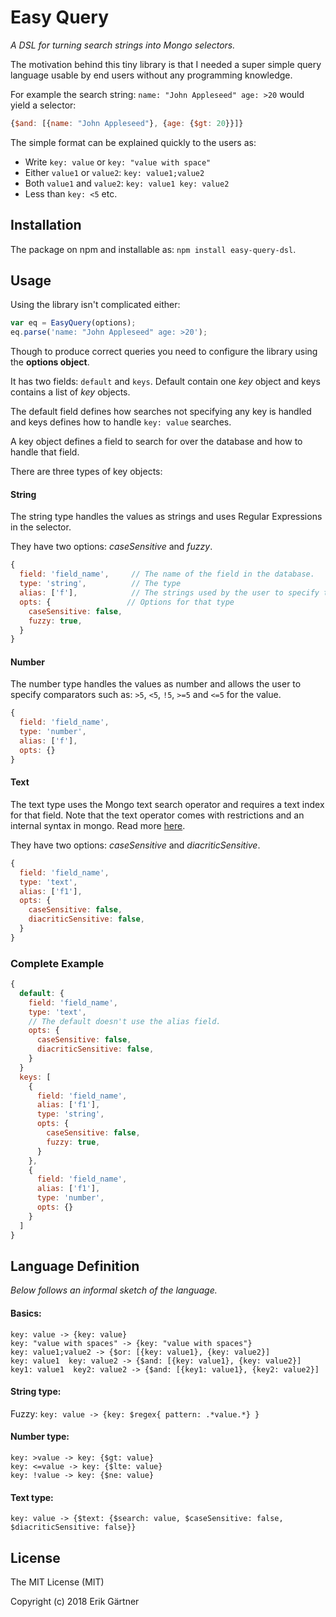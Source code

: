 # Easy Query
*A DSL for turning search strings into Mongo selectors.*

The motivation behind this tiny library is that I needed a super simple
query language usable by end users without any programming knowledge.

For example the search string: `name: "John Appleseed" age: >20` would yield a selector:
```javascript
{$and: [{name: "John Appleseed"}, {age: {$gt: 20}}]}
```

The simple format can be explained quickly to the users as:

- Write `key: value` or `key: "value with space"`
- Either `value1` or `value2`: `key: value1;value2`
- Both `value1` and `value2`: `key: value1 key: value2`
- Less than `key: <5` etc.

## Installation

The package on npm and installable as: `npm install easy-query-dsl`.

## Usage

Using the library isn't complicated either:
```javascript
var eq = EasyQuery(options);
eq.parse('name: "John Appleseed" age: >20');
```

Though to produce correct queries you need to configure the library
using the **options object**.

It has two fields: `default` and `keys`. Default contain one *key* object and keys contains a list of *key* objects.

The default field defines how searches not specifying any key is handled and keys defines how to handle `key: value` searches.

A key object defines a field to search for over the database and how to handle that field.

There are three types of key objects:

#### String
The string type handles the values as strings and uses Regular Expressions in the selector.

They have two options: *caseSensitive* and *fuzzy*.
```javascript
{
  field: 'field_name',     // The name of the field in the database.
  type: 'string',          // The type
  alias: ['f'],            // The strings used by the user to specify the field
  opts: {                 // Options for that type
    caseSensitive: false,
    fuzzy: true,
  }
}
```

#### Number
The number type handles the values as number and allows the user to specify comparators such as: `>5`, `<5`, `!5`, `>=5` and `<=5` for the value.

```javascript
{
  field: 'field_name',
  type: 'number',
  alias: ['f'],
  opts: {}
}
```

#### Text
The text type uses the Mongo text search operator and requires a text index for that field. Note that the text operator comes with restrictions and an internal syntax in mongo. Read more [here](https://docs.mongodb.com/manual/reference/operator/query/text/).


They have two options: *caseSensitive* and *diacriticSensitive*.
```javascript
{
  field: 'field_name',
  type: 'text',
  alias: ['f1'],
  opts: {
    caseSensitive: false,
    diacriticSensitive: false,
  }
}
```

### Complete Example

```javascript
{
  default: {
    field: 'field_name',
    type: 'text',
    // The default doesn't use the alias field.
    opts: {
      caseSensitive: false,
      diacriticSensitive: false,
    }
  }
  keys: [
    {
      field: 'field_name',
      alias: ['f1'],
      type: 'string',
      opts: {
        caseSensitive: false,
        fuzzy: true,
      }
    },
    {
      field: 'field_name',
      alias: ['f1'],
      type: 'number',
      opts: {}
    }
  ]
}
```

## Language Definition
*Below follows an informal sketch of the language.*

#### Basics:
```
key: value -> {key: value}
key: "value with spaces" -> {key: "value with spaces"}
key: value1;value2 -> {$or: [{key: value1}, {key: value2}]
key: value1  key: value2 -> {$and: [{key: value1}, {key: value2}]
key1: value1  key2: value2 -> {$and: [{key1: value1}, {key2: value2}]
```

#### String type:
Fuzzy: `key: value -> {key: $regex{ pattern: .*value.*} }`

#### Number type:
```
key: >value -> key: {$gt: value}
key: <=value -> key: {$lte: value}
key: !value -> key: {$ne: value}
```

#### Text type:
```
key: value -> {$text: {$search: value, $caseSensitive: false, $diacriticSensitive: false}}
```

## License
The MIT License (MIT)

Copyright (c) 2018 Erik Gärtner
